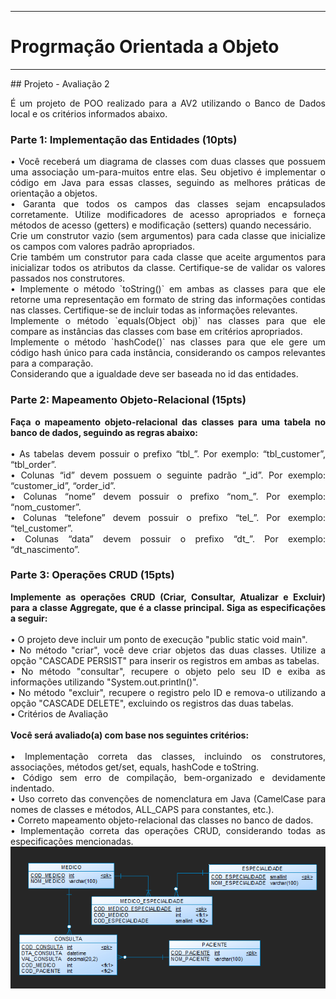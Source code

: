 -----
# Progrmação Orientada a Objeto
-----

<div align="justify">
## Projeto - Avaliação 2
<p>
É um projeto de POO realizado para a AV2 utilizando o Banco de Dados local e os critérios informados abaixo.
</p>

### Parte 1: Implementação das Entidades (10pts)
<p>
• Você receberá um diagrama de classes com duas classes que possuem uma associação um-para-muitos entre elas. Seu objetivo é implementar o código em Java para essas classes, seguindo as melhores práticas de orientação a objetos. <br />
• Garanta que todos os campos das classes sejam encapsulados corretamente. Utilize modificadores de acesso apropriados e forneça métodos de acesso (getters) e modificação (setters) quando necessário. <br />
Crie um construtor vazio (sem argumentos) para cada classe que inicialize os campos com valores padrão apropriados. <br />
Crie também um construtor para cada classe que aceite argumentos para inicializar todos os atributos da classe. Certifique-se de validar os valores passados nos construtores. <br />
• Implemente o método `toString()` em ambas as classes para que ele retorne uma representação em formato de string das informações contidas nas classes. Certifique-se de incluir todas as informações relevantes. <br />
Implemente o método `equals(Object obj)` nas classes para que ele compare as instâncias das classes com base em critérios apropriados. <br />
Implemente o método `hashCode()` nas classes para que ele gere um código hash único para cada instância, considerando os campos relevantes para a comparação. <br />
Considerando que a igualdade deve ser baseada no id das entidades. <br />
</p>

### Parte 2: Mapeamento Objeto-Relacional (15pts)
<p>
<b>Faça o mapeamento objeto-relacional das classes para uma tabela no banco de dados, seguindo as regras abaixo:</b> <br />
<br />
• As tabelas devem possuir o prefixo “tbl_”. Por exemplo: “tbl_customer”, “tbl_order”. <br />
• Colunas “id” devem possuem o seguinte padrão “<nome da classe>_id”. Por exemplo: “customer_id”, “order_id”. <br />
• Colunas “nome” devem possuir o prefixo “nom_”. Por exemplo: “nom_customer”. <br /> 
• Colunas “telefone” devem possuir o prefixo “tel_”. Por exemplo: “tel_customer”. <br />
• Colunas “data” devem possuir o prefixo “dt_”. Por exemplo: “dt_nascimento”. <br />
</p>

### Parte 3: Operações CRUD (15pts)

<p>
<b>Implemente as operações CRUD (Criar, Consultar, Atualizar e Excluir) para a classe Aggregate, que é a classe principal. Siga as especificações a seguir:</b> <br />
<br />
• O projeto deve incluir um ponto de execução "public static void main". <br />
• No método "criar", você deve criar objetos das duas classes. Utilize a opção "CASCADE PERSIST" para inserir os registros em ambas as tabelas. <br />
• No método "consultar", recupere o objeto pelo seu ID e exiba as informações utilizando "System.out.println()". <br />
• No método "excluir", recupere o registro pelo ID e remova-o utilizando a opção "CASCADE DELETE", excluindo os registros das duas tabelas. <br />
• Critérios de Avaliação <br />
<br />
<b>Você será avaliado(a) com base nos seguintes critérios:</b> <br />
<br />
• Implementação correta das classes, incluindo os construtores, associações, métodos get/set, equals, hashCode e toString.<br />
• Código sem erro de compilação, bem-organizado e devidamente indentado.<br />
• Uso correto das convenções de nomenclatura em Java (CamelCase para nomes de classes e métodos, ALL_CAPS para constantes, etc.). <br />
• Correto mapeamento objeto-relacional das classes no banco de dados. <br />
• Implementação correta das operações CRUD, considerando todas as especificações mencionadas. <br />
<img alt="EXERCICIO" src="https://github.com/joaovitorgfs/banco-de-dados/blob/main/SCRIPT%20-%2002/img/exercicio.png" /> <br />
</p>
</div>
